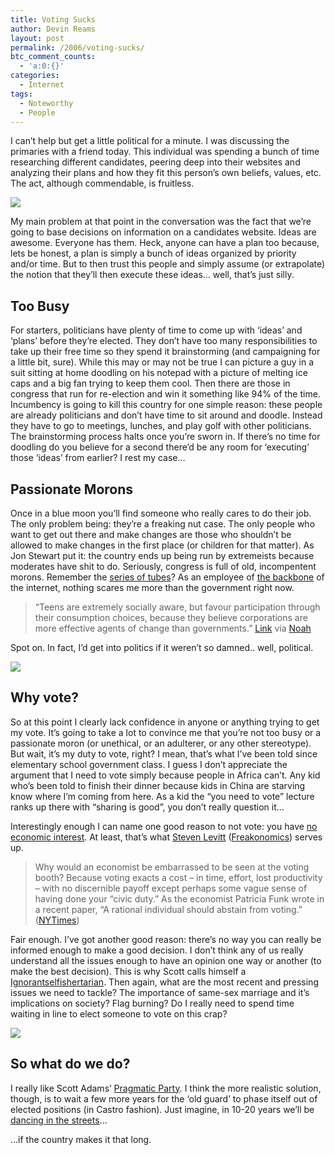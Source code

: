 ```yaml
---
title: Voting Sucks
author: Devin Reams
layout: post
permalink: /2006/voting-sucks/
btc_comment_counts:
  - 'a:0:{}'
categories:
  - Internet
tags:
  - Noteworthy
  - People
---
```

<div width="510px">
  <p>
    I can&#8217;t help but get a little political for a minute. I was discussing the primaries with a friend today. This individual was spending a bunch of time researching different candidates, peering deep into their websites and analyzing their plans and how they fit this person&#8217;s own beliefs, values, etc. The act, although commendable, is fruitless.
  </p>
  
  <p>
    <img src="https://devin.rea.ms/wp-content/uploads/2006/08/lincolnmemorial.jpg" class="noborder" />
  </p>
  
  <p>
    My main problem at that point in the conversation was the fact that we&#8217;re going to base decisions on information on a candidates website. Ideas are awesome. Everyone has them. Heck, anyone can have a plan too because, lets be honest, a plan is simply a bunch of ideas organized by priority and/or time. But to then trust this people and simply assume (or extrapolate) the notion that they&#8217;ll then execute these ideas&#8230; well, that&#8217;s just silly.
  </p>
  
  <h2>
    Too Busy
  </h2>
  
  <p>
    For starters, politicians have plenty of time to come up with &#8216;ideas&#8217; and &#8216;plans&#8217; before they&#8217;re elected. They don&#8217;t have too many responsibilities to take up their free time so they spend it brainstorming (and campaigning for a little bit, sure). While this may or may not be true I can picture a guy in a suit sitting at home doodling on his notepad with a picture of melting ice caps and a big fan trying to keep them cool. Then there are those in congress that run for re-election and win it something like 94% of the time. Incumbency is going to kill this country for one simple reason: these people are already politicians and don&#8217;t have time to sit around and doodle. Instead they have to go to meetings, lunches, and play golf with other politicians. The brainstorming process halts once you&#8217;re sworn in. If there&#8217;s no time for doodling do you believe for a second there&#8217;d be any room for &#8216;executing&#8217; those &#8216;ideas&#8217; from earlier? I rest my case&#8230;
  </p>
  
  <h2>
    Passionate Morons
  </h2></p> 
  
  <p>
    Once in a blue moon you&#8217;ll find someone who really cares to do their job. The only problem being: they&#8217;re a freaking nut case. The only people who want to get out there and make changes are those who shouldn&#8217;t be allowed to make changes in the first place (or children for that matter). As Jon Stewart put it: the country ends up being run by extremeists because moderates have shit to do. Seriously, congress is full of old, incompentent morons. Remember the <a href="http://en.wikipedia.org/wiki/Series_of_tubes">series of tubes</a>? As an employee of <a href="http://www.level3.com/">the backbone</a> of the internet, nothing scares me more than the government right now.
  </p>
  
  <blockquote>
    <p>
      &#8220;Teens are extremely socially aware, but favour participation through their consumption choices, because they believe corporations are more effective agents of change than governments.&#8221; <a href="http://ypulse.com/archives/2006/07/the_ten_biggest.php">Link</a> via <a href="http://www.noahbrier.com/archives/2006/08/all_the_worlds_a_stage.php">Noah</a>
    </p>
  </blockquote>
  
  <p>
    Spot on. In fact, I&#8217;d get into politics if it weren&#8217;t so damned.. well, political.
  </p>
  
  <p>
    <img src="https://devin.rea.ms/wp-content/uploads/2006/08/capitol.jpg" class="noborder" />
  </p>
  
  <h2>
    Why vote?
  </h2>
  
  <p>
    So at this point I clearly lack confidence in anyone or anything trying to get my vote. It&#8217;s going to take a lot to convince me that you&#8217;re not too busy or a passionate moron (or unethical, or an adulterer, or any other stereotype). But wait, it&#8217;s my duty to vote, right? I mean, that&#8217;s what I&#8217;ve been told since elementary school government class. I guess I don&#8217;t appreciate the argument that I need to vote simply because people in Africa can&#8217;t. Any kid who&#8217;s been told to finish their dinner because kids in China are starving know where I&#8217;m coming from here. As a kid the &#8220;you need to vote&#8221; lecture ranks up there with &#8220;sharing is good&#8221;, you don&#8217;t really question it&#8230;
  </p>
  
  <p>
    Interestingly enough I can name one good reason to not vote: you have <a href="http://www.freakonomics.com/blog/2005/11/04/why-vote/">no economic interest</a>. At least, that&#8217;s what <a href="http://en.wikipedia.org/wiki/Steven_Levitt">Steven Levitt</a> (<a href="http://www.freakonomics.com/">Freakonomics</a>) serves up.
  </p>
  
  <blockquote>
    <p>
      Why would an economist be embarrassed to be seen at the voting booth? Because voting exacts a cost &#8211; in time, effort, lost productivity &#8211; with no discernible payoff except perhaps some vague sense of having done your &#8220;civic duty.&#8221; As the economist Patricia Funk wrote in a recent paper, &#8220;A rational individual should abstain from voting.&#8221; (<a href="http://www.nytimes.com/2005/11/06/magazine/06freak.html?ex=1155268800&#038;en=c67410c5a6362e83&#038;ei=5070">NYTimes</a>)
    </p>
  </blockquote>
  
  <p>
    Fair enough. I&#8217;ve got another good reason: there&#8217;s no way you can really be informed enough to make a good decision. I don&#8217;t think any of us really understand all the issues enough to have an opinion one way or another (to make the best decision). This is why Scott calls himself a <a href="http://dilbertblog.typepad.com/the_dilbert_blog/2006/03/am_i_a_libertar.html">Ignorantselfishertarian</a>. Then again, what are the most recent and pressing issues we need to tackle? The importance of same-sex marriage and it&#8217;s implications on society? Flag burning? Do I really need to spend time waiting in line to elect someone to vote on this crap?
  </p>
  
  <p>
    <img src="https://devin.rea.ms/wp-content/uploads/2006/08/flag.jpg" class="noborder" />
  </p>
  
  <h2>
    So what do we do?
  </h2>
  
  <p>
    I really like Scott Adams&#8217; <a href="http://dilbertblog.typepad.com/the_dilbert_blog/2006/05/pragmatic_party.html">Pragmatic Party</a>. I think the more realistic solution, though, is to wait a few more years for the &#8216;old guard&#8217; to phase itself out of elected positions (in Castro fashion). Just imagine, in 10-20 years we&#8217;ll be <a href="http://www.ocala.com/apps/pbcs.dll/article?AID=/20060806/OPINION/208060336/1030/OPINION01">dancing in the streets</a>&#8230;
  </p>
  
  <p>
    &#8230;if the country makes it that long.
  </p></p>
</div>